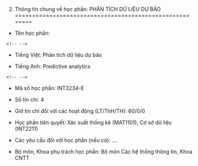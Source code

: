 2. Thông tin chung về học phần: PHÂN TÍCH DỮ LIỆU DỰ BÁO
========================================================

-   Tên học phần:

```{=html}
<!-- -->
```
-   Tiếng Việt: Phân tích dữ liệu dự báo

-   Tiếng Anh: Predictive analytics

```{=html}
<!-- -->
```
-   Mã số học phần: INT3234-E

-   Số tín chỉ: 4

-   Giờ tín chỉ đối với các hoạt động (LT/ThH/TH): 60/0/0

-   Học phần tiên quyết: Xác suất thống kê (MAT1101); Cơ sở dữ liệu
    (INT2211)

-   Các yêu cầu đối với học phần (nếu có): \....

-   Bộ môn, Khoa phụ trách học phần: Bộ môn Các hệ thống thông tin, Khoa
    CNTT

